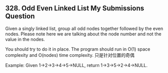 ## 328. Odd Even Linked List My Submissions Question

Given a singly linked list, group all odd nodes together followed by the even nodes. Please note here we are talking about the node number and not the value in the nodes.

You should try to do it in place. The program should run in O(1) space complexity and O(nodes) time complexity. 只是针对位置的奇偶

Example:
Given 1->2->3->4->5->NULL,
return 1->3->5->2->4->NULL.